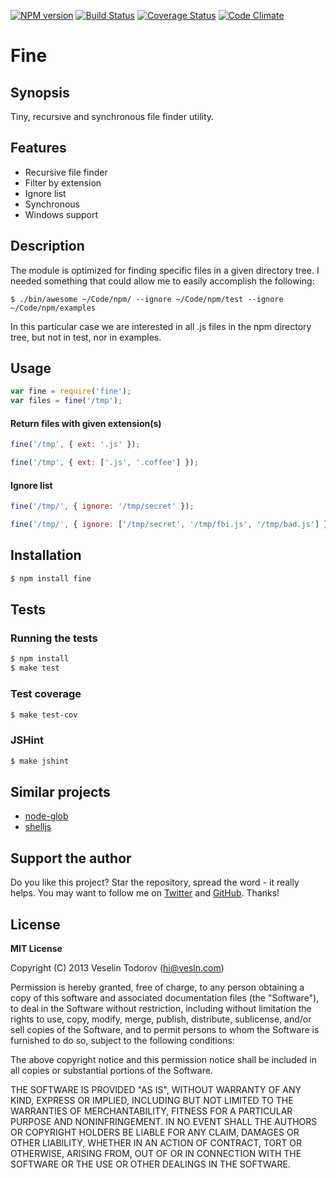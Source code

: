 [![NPM version](https://badge.fury.io/js/fine.png)](http://badge.fury.io/js/fine)
[![Build Status](https://secure.travis-ci.org/vesln/fine.png)](http://travis-ci.org/vesln/fine)
[![Coverage Status](https://coveralls.io/repos/vesln/fine/badge.png?branch=master)](https://coveralls.io/r/vesln/fine?branch=master)
[![Code Climate](https://codeclimate.com/github/vesln/fine.png)](https://codeclimate.com/github/vesln/fine)

# Fine

## Synopsis

Tiny, recursive and synchronous file finder utility.

## Features

- Recursive file finder
- Filter by extension
- Ignore list
- Synchronous
- Windows support

## Description

The module is optimized for finding specific files in a given directory tree.
I needed something that could allow me to easily accomplish the following:

```
$ ./bin/awesome ~/Code/npm/ --ignore ~/Code/npm/test --ignore ~/Code/npm/examples
```

In this particular case we are interested in all .js files in the npm
directory tree, but not in test, nor in examples.

## Usage

```js
var fine = require('fine');
var files = fine('/tmp');
```

#### Return files with given extension(s)

```js
fine('/tmp', { ext: '.js' });
```

```js
fine('/tmp', { ext: ['.js', '.coffee'] });
```

#### Ignore list

```js
fine('/tmp/', { ignore: '/tmp/secret' });
```

```js
fine('/tmp/', { ignore: ['/tmp/secret', '/tmp/fbi.js', '/tmp/bad.js'] });
```

## Installation

```bash
$ npm install fine
```

## Tests

### Running the tests

```bash
$ npm install
$ make test
```

### Test coverage

```bash
$ make test-cov
```

### JSHint

```bash
$ make jshint
```

## Similar projects

- [node-glob](https://github.com/isaacs/node-glob)
- [shelljs](https://github.com/arturadib/shelljs)

## Support the author

Do you like this project? Star the repository, spread the word - it really helps. You may want to follow
me on [Twitter](https://twitter.com/vesln) and
[GitHub](https://github.com/vesln). Thanks!

## License

**MIT License**

Copyright (C) 2013 Veselin Todorov (hi@vesln.com)

Permission is hereby granted, free of charge, to any person obtaining a copy of this software and associated
documentation files (the "Software"), to deal in the Software without restriction, including without limitation the rights
to use, copy, modify, merge, publish, distribute, sublicense, and/or sell copies of the Software, and to permit
persons to whom the Software is furnished to do so, subject to the following conditions:

The above copyright notice and this permission notice shall be included in all copies or substantial
portions of the Software.

THE SOFTWARE IS PROVIDED "AS IS", WITHOUT WARRANTY OF ANY KIND, EXPRESS OR IMPLIED, INCLUDING BUT NOT LIMITED TO
THE WARRANTIES OF MERCHANTABILITY, FITNESS FOR A PARTICULAR PURPOSE AND NONINFRINGEMENT. IN NO EVENT SHALL THE
AUTHORS OR COPYRIGHT HOLDERS BE LIABLE FOR ANY CLAIM, DAMAGES OR OTHER LIABILITY, WHETHER IN AN ACTION OF CONTRACT,
TORT OR OTHERWISE, ARISING FROM, OUT OF OR IN CONNECTION WITH THE SOFTWARE OR THE USE OR OTHER DEALINGS IN THE SOFTWARE.
